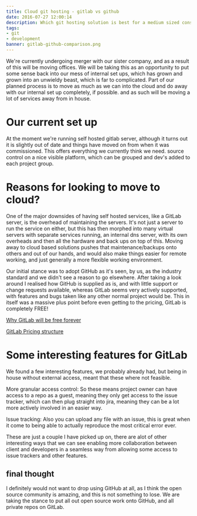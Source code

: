 ```yaml
---
title: Cloud git hosting - gitlab vs github
date: 2016-07-27 12:00:14
description: Which git hosting solution is best for a medium sized consultancy firm - github vs gitlab.
tags:
- git
- development
banner: gitlab-github-comparison.png
---
```


We're currently undergoing merger with our sister company, and as a result of this will be moving offices.
We will be taking this as an opportunity to put some sense back into our mess of internal set ups, which has grown and grown into an unwieldy beast, which is far to complicated.
Part of our planned process is to move as much as we can into the cloud and do away with our internal set up completely, if possible.
and as such will be moving a lot of services away from in house.

# Our current set up
At the moment we're running self hosted gitlab server, although it turns out it is slightly out of date and things have moved on from when it was commissioned. This offers everything we currently think we need. source control on a nice visible platform, which can be grouped and dev's added to each project group.

# Reasons for looking to move to cloud?
One of the major downsides of having self hosted services, like a GitLab server, is the overhead of maintaining the servers. It's not just a server to run the service on either, but this has then morphed into many virtual servers with separate services running, an internal dns server, with its own overheads and then all the hardware and back ups on top of this.
Moving away to cloud based solutions pushes that maintenance/backups onto others and out of our hands, and would also make things easier for remote working, and just generally a more flexible working environment.

Our initial stance was to adopt GitHub as it's seen, by us, as the industry standard and we didn't see a reason to go elsewhere.
After taking a look around I realised how GitHub is supplied as is, and with little support or change requests available, whereas GitLab seems very actively supported, with features and bugs taken like any other normal project would be. This in itself was a massive plus point before even getting to the pricing, GitLab is completely FREE!

[Why GitLab will be free forever](https://about.gitlab.com/gitlab-com/#why-gitlab-com-will-be-free-forever)

[GitLab Pricing structure](https://about.gitlab.com/2016/05/11/git-repository-pricing/)

# Some interesting features for GitLab

We found a few interesting features, we probably already had, but being in house without external access, meant that these where not feasible.

More granular access control:
So these means project owner can have access to a repo as a guest, meaning they only get access to the issue tracker, which can then plug straight into jira, meaning they can be a lot more actively involved in an easier way.

Issue tracking:
Also you can upload any file with an issue, this is great when it come to being able to actually reproduce the most critical error ever.

These are just a couple I have picked up on, there are alot of other interesting ways that we can see enabling more collaboration between client and developers in a seamless way from allowing some access to issue trackers and other features.

## final thought
I definitely would not want to drop using GitHub at all, as I think the open source community is amazing, and this is not something to lose. 
We are taking the stance to put all out open source work onto GitHub, and all private repos on GitLab. 
